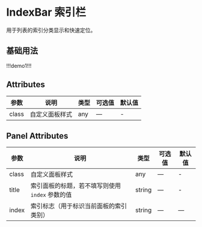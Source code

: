 # IndexBar 索引栏

用于列表的索引分类显示和快速定位。

## 基础用法

!!!demo1!!!

## Attributes

| 参数  | 说明           | 类型 | 可选值 | 默认值 |
| ----- | -------------- | ---- | ------ | ------ |
| class | 自定义面板样式 | any  | —      | -      |

## Panel Attributes

| 参数  | 说明                                            | 类型   | 可选值 | 默认值 |
| ----- | ----------------------------------------------- | ------ | ------ | ------ |
| class | 自定义面板样式                                  | any    | —      | -      |
| title | 索引面板的标题，若不填写则使用 `index` 参数的值 | string | —      | -      |
| index | 索引标志（用于标识当前面板的索引类别）          | string | —      | —      |
